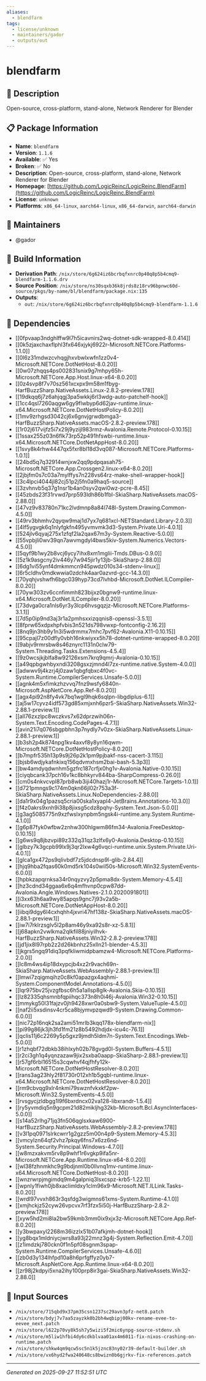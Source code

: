 ```yaml
---
aliases:
  - blendfarm
tags:
  - license/unknown
  - maintainers/gador
  - outputs/out
---
```


# blendfarm

## 📝 Description

Open-source, cross-platform, stand-alone, Network Renderer for Blender

## 📋 Package Information

- **Name**: `blendfarm`
- **Version**: `1.1.6`
- **Available**: ✅ Yes
- **Broken**: ✅ No
- **Description**: Open-source, cross-platform, stand-alone, Network Renderer for Blender
- **Homepage**: [https://github.com/LogicReinc/LogicReinc.BlendFarm](https://github.com/LogicReinc/LogicReinc.BlendFarm)
- **License**: `unknown`
- **Platforms**: `x86_64-linux`, `aarch64-linux`, `x86_64-darwin`, `aarch64-darwin`
## 👥 Maintainers

- @gador


## 🔧 Build Information

- **Derivation Path**: `/nix/store/6g624iz6bcrbqfxnrc0p40q8p5b4cmq9-blendfarm-1.1.6.drv`
- **Source Position**: `/nix/store/ns30sqxb36k8jrds8z18rv96bpnwc60d-source/pkgs/by-name/bl/blendfarm/package.nix:135`
- **Outputs**:
  - `out`:  `/nix/store/6g624iz6bcrbqfxnrc0p40q8p5b4cmq9-blendfarm-1.1.6`

## 🔗 Dependencies

- [[0fpvaap3ndghlffw9l7h5icavnirs2wq-dotnet-sdk-wrapped-8.0.414]]
- [[0k5zjaxchaxflphl3fx646xjykj6922r-Microsoft.NETCore.Platforms-1.1.0]]
- [[0l6z31mdwzcvhqgjhxvbwlxwfn1zz0v4-Microsoft.NETCore.DotNetHost-8.0.20]]
- [[0w07zhqqs4ps002831snix9g7mhpy65h-Microsoft.NETCore.App.Host.linux-x64-8.0.20]]
- [[0z4svp8f7v70sz561xcxpx9m58m1fbyg-HarfBuzzSharp.NativeAssets.Linux-2.8.2-preview.178]]
- [[19dkqq6j7z6ahjqgj3pa5wkkj6rl3wdg-auto-patchelf-hook]]
- [[1cc4qsl7260aqgw6gy9flwbyp6d62jav-runtime.linux-x64.Microsoft.NETCore.DotNetHostPolicy-8.0.20]]
- [[1mv9zrhgsd3042cj6x6gnvjgrwdbmga3-HarfBuzzSharp.NativeAssets.macOS-2.8.2-preview.178]]
- [[1r02j617vijfz5i7x29j9yzijl983rmz-Avalonia.Remote.Protocol-0.10.15]]
- [[1ssax255z03n6flk73rp52p491hfswbi-runtime.linux-x64.Microsoft.NETCore.DotNetAppHost-8.0.20]]
- [[1svy8k4rhw4447qx5fxr8bl18d3vq087-Microsoft.NETCore.Platforms-1.0.1]]
- [[24bd5q7q32914wnjxw2qq9pdpqasah75-Microsoft.NETCore.App.Crossgen2.linux-x64-8.0.20]]
- [[2jbjfm0s7c03a7mylffys7n228vs64rz-make-shell-wrapper-hook]]
- [[3c4lpci4044jl82cj51p2j5fn0a9haq5-source]]
- [[3zvhnvb5q37g1nsr1b4an0syv2qwi0wz-pcre-8.45]]
- [[45zbds23f31rvwd7prp593ldh86b1fbl-SkiaSharp.NativeAssets.macOS-2.88.0]]
- [[47vz9v83780n71kc2lvdmnp8a84l748l-System.Drawing.Common-4.5.0]]
- [[49rv3bhmhv2qyqw9maj1d7yx7q681xcl-NETStandard.Library-2.0.3]]
- [[4lf5ygvgk6q1nlyfgkfn495yvmvmk3d3-System.Private.Uri-4.0.1]]
- [[524jlv6qyaj275x1zfqf2la2qax67m3y-System.Reactive-5.0.0]]
- [[55vpbjli0wv39qn7awvmgdyl4bws5kiv-System.Numerics.Vectors-4.5.0]]
- [[5qyf9b1wy2b8vcj6ycy7ihx8xm1mglii-Tmds.DBus-0.9.0]]
- [[5z1k9asgcny2iv446y7w945jir1y13jb-SkiaSharp-2.88.0]]
- [[6dg1vi55ynf4dmkmmcn945pwdz010s34-stdenv-linux]]
- [[6r5cldhv0mdkwwia0zdchk4aar0azvrd-gcc-14.3.0]]
- [[70yqhjvshwfh6bgc039hyp73cd7lvhbd-Microsoft.DotNet.ILCompiler-8.0.20]]
- [[70yw303zv6ccnfimmh823bijxz0bgnw9-runtime.linux-x64.Microsoft.DotNet.ILCompiler-8.0.20]]
- [[73dvga0cra1nls6yr3y3lcp6hvsgqzjz-Microsoft.NETCore.Platforms-3.1.1]]
- [[7d5p0ip9nd3aj3r1a2pmhsxxizqqnis8-openssl-3.5.1]]
- [[8fprw65xdpxhpfvbis3n521ds798vwxp-fontconfig-2.16.2]]
- [[8nq9jn3hb9y1n3i5wdrmmx7mhc7pvf62-Avalonia.X11-0.10.15]]
- [[95cpajl7z00dfly0vbh16nkwiyxx5h78-dotnet-runtime-wrapped-8.0.20]]
- [[9abjv9rmrsbw8s46znyrc1131n0clw79-System.Threading.Tasks.Extensions-4.5.4]]
- [[9z0wcsjkjblfa8w92126xsm7krq9qmrj-Avalonia-0.10.15]]
- [[a49qpbgwhbyxndi3208gsxzjmnd4l7zx-runtime.native.System-4.0.0]]
- [[adwwv9j4kzrj4j0zaw1qbgfqbxc4f0vc-System.Runtime.CompilerServices.Unsafe-5.0.0]]
- [[agnk4m5xfimkzhzvvq7fnz9wsfy6840n-Microsoft.AspNetCore.App.Ref-8.0.20]]
- [[agx4pi92n8fy4vk7bq1wgl9hqk6sqlpn-libgdiplus-6.1]]
- [[aj5w17cyvz4idf573gd85xmjxnh6pzr5-SkiaSharp.NativeAssets.Win32-2.88.1-preview.1]]
- [[all76zxzlpc8wczkvs7x62dprzwih06n-System.Text.Encoding.CodePages-4.7.1]]
- [[avin21i7q076sbgpbhn3p7nydly7v0zx-SkiaSharp.NativeAssets.Linux-2.88.1-preview.1]]
- [[b3sh2p4k874npg1kv4axvf8y8yn16qwm-Microsoft.NETCore.DotNetHostPolicy-8.0.20]]
- [[b7mpfr535h13p9s9j26p2k1pm9pjbakf-nss-cacert-3.115]]
- [[bjsb6wdjykafnkixq156qdvmxhsm2bai-bash-5.3p3]]
- [[bw4amdyqdwnhm5gzfrc187crfjx0hg1v-Avalonia.Native-0.10.15]]
- [[ciyqbcank37pch16v1kc8bhkyrv844ba-SharpCompress-0.26.0]]
- [[cm0s4nkvcvpl87prb8wb3iji40hazj1r-Microsoft.NETCore.Targets-1.0.1]]
- [[d721pmngs9c174m0qkn66jl02r753a3f-SkiaSharp.NativeAssets.Linux.NoDependencies-2.88.0]]
- [[da1r9x04g1pazsq5cria00ska1xyapl4-JetBrains.Annotations-10.3.0]]
- [[f4z0akrs9xnh9i38p8jixsg5cdz8pqhy-System.Text.Json-5.0.0]]
- [[g3ag5085775n9xzfwslxynpbm5ngsk4i-runtime.any.System.Runtime-4.1.0]]
- [[g6p87fyk0wfbw2znhw300hlgwm86fm34-Avalonia.FreeDesktop-0.10.15]]
- [[g6ws9q8jbzvpi89z332q31qz3zlfx6y0-Avalonia.Desktop-0.10.15]]
- [[glbzy7k3gcpb99lx9j3qr2lxw4g6vqci-runtime.unix.System.Private.Uri-4.0.1]]
- [[glca1gx472ps9qlivbdf7z5jdcdnsp9l-glib-2.84.4]]
- [[hjq9hba2fqas60k0md5rk104s0wil50s-Microsoft.Win32.SystemEvents-6.0.0]]
- [[hpbkzapqrnksa34r0nqyzvy2p5pma8dx-System.Memory-4.5.4]]
- [[hz3cdnd34ggaa6x6q4mfhvnp0cpw87dd-Avalonia.Angle.Windows.Natives-2.1.0.2020091801]]
- [[i3xx63h6aa9wy85apqs9gnc7j93v2a5b-Microsoft.NETCore.DotNetAppHost-8.0.20]]
- [[iibqi9dgy6l4cxhqhh4jxvri47hf138z-SkiaSharp.NativeAssets.macOS-2.88.1-preview.1]]
- [[iw7i7rklrzsglv5l2p8am46y9xa92s8r-xz-5.8.1]]
- [[j68apkn2vwlkma2qlkfil88jniyilhvk-HarfBuzzSharp.NativeAssets.Win32-2.8.2-preview.178]]
- [[jd1jix8l97rpb2z2d26kbnhz25xlln21-blender-4.5.3]]
- [[jkgrs5ngq91diq3pqfkliwmidpbamzw4-Microsoft.NETCore.Platforms-2.0.0]]
- [[lc8m4ws4ip18dxypcjb4xz2r9vach69n-SkiaSharp.NativeAssets.WebAssembly-2.88.1-preview.1]]
- [[lmwi7zqigmqihz0c8kf0apazgx4aqhmi-System.ComponentModel.Annotations-4.5.0]]
- [[lqr975bv25jvzgfbsc6h5a1allsp8glk-Avalonia.Skia-0.10.15]]
- [[lz82335qhsmnbfqpiihqc373n8h0i46j-Avalonia.Win32-0.10.15]]
- [[mmykg50l31fajzv0jh9428xwr0a0sbw9-System.ValueTuple-4.5.0]]
- [[naf2ii5xsdinsv4cr5ca8bjymvpzqwd9-System.Drawing.Common-6.0.0]]
- [[nic72p16nqk2sa2ami51mrlb3kqq178x-blendfarm-nix]]
- [[pi99g86jk3jh3fd1fm21z8b5492hdjdx-icu4c-76.1]]
- [[qclis11j6c2269y5p5gxz9jmdh5ldm7n-System.Text.Encodings.Web-5.0.0]]
- [[r1zhqbf72dbkb38ihlxyh02b78gvgd0l-System.Buffers-4.5.1]]
- [[r2ci3gh1q4yqnzazaw9jix2sxba0aapp-SkiaSharp-2.88.1-preview.1]]
- [[r57gf6rbl16515s3cqwhvf4qjfhfy12k-Microsoft.NETCore.DotNetHostResolver-8.0.20]]
- [[rans3ag23hly2f81730r012xh1b5gqbl-runtime.linux-x64.Microsoft.NETCore.DotNetHostResolver-8.0.20]]
- [[rm9cbvqg9xlr4nkmi79swznfvkxkf2pw-Microsoft.Win32.SystemEvents-4.5.0]]
- [[rvsgycjzldbgg1l9f6bxrdncx02va128-libxrandr-1.5.4]]
- [[ry5yvmdiq5n9gcpm21d82mikljhg32kb-Microsoft.Bcl.AsyncInterfaces-5.0.0]]
- [[s14a52rlhg71jq3fn506qglsxkaw6900-HarfBuzzSharp.NativeAssets.WebAssembly-2.8.2-preview.178]]
- [[v3l1pq0971slrkcwrr1g2gzz5m00n4p9-System.Memory-4.5.3]]
- [[vmcylzn64qf2vhz7pkqy6fns7x6zz6nd-System.Security.Principal.Windows-4.7.0]]
- [[w8mzxakvm5rv8p9whf1r6vgkp9ifa5nr-Microsoft.NETCore.App.Runtime.linux-x64-8.0.20]]
- [[wl38fzhnmkhc9g9bdjnml0b0llvnq1mv-runtime.linux-x64.Microsoft.NETCore.DotNetHost-8.0.20]]
- [[wnzrwrpjmgimdq9m4galpniq3lsxcspz-krb5-1.22.1]]
- [[wpnly1fiwh0jb8xaclimldxy1clm96x9-Microsoft.NET.ILLink.Tasks-8.0.20]]
- [[wrdl97vvxh863r3qsfdg3wigmns61xms-System.Runtime-4.1.0]]
- [[xmjhckjz52cyw26vpcvx7rf3fzx5i50j-HarfBuzzSharp-2.8.2-preview.178]]
- [[xyw5hd2mi8la2bw59kmb3mm0ix9xjx3z-Microsoft.NETCore.App.Ref-8.0.20]]
- [[y3bwpaxyl2268m36izzlx51b07afkjmh-dotnet-hook]]
- [[yg8bqx1mldniycjwrs8a93j22mnz3g4j-System.Reflection.Emit-4.7.0]]
- [[z1imdzkj780ckn0f1n5pf08sgnm3spap-System.Runtime.CompilerServices.Unsafe-4.6.0]]
- [[zb0d3y134lhfpd10a8h6prfgffyz0yb7-Microsoft.AspNetCore.App.Runtime.linux-x64-8.0.20]]
- [[zr98j2kdpyi5xna2ihy100prp8ir3gai-SkiaSharp.NativeAssets.Win32-2.88.0]]

## 📁 Input Sources

- `/nix/store/715qbd9x37pm35csn1237sc29avn3pfz-net8.patch`
- `/nix/store/bdyj7v7aa5zayzkk0b2bh4wqbipj00kv-rename-evee-to-eevee_next.patch`
- `/nix/store/l622p70vy8k5sh7y5wizi5f2mic6ynpg-source-stdenv.sh`
- `/nix/store/m5liw1hfbi4dy6cdkblvaa01ax4m6011-fix-nixos-crashing-on-runtime.patch`
- `/nix/store/shkw4qm9qcw5sc5n1k5jznc83ny02r39-default-builder.sh`
- `/nix/store/vx6hyd2fwa240648cs8bwizn0b6gjrkv-fix-references.patch`

---
*Generated on 2025-09-27 11:52:51 UTC*

